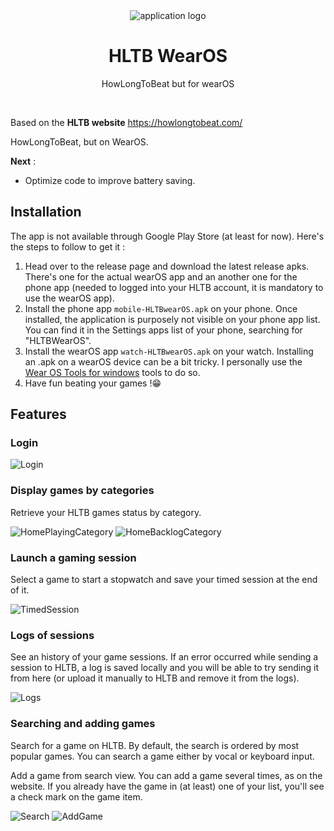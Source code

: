 <div align="center"><img align="center" src="./documentation/logo.webp" alt="application logo"/></div>
<h1 align="center">HLTB WearOS</h1>
<p align="center">HowLongToBeat but for wearOS</p>

<br/>

Based on the **HLTB website** https://howlongtobeat.com/

HowLongToBeat, but on WearOS.

**Next** :
- Optimize code to improve battery saving.

## Installation

The app is not available through Google Play Store (at least for now).
Here's the steps to follow to get it : 

1. Head over to the release page and download the latest release apks. 
There's one for the actual wearOS app and an another one for the phone app (needed to logged into your HLTB account, it is mandatory to use the wearOS app).
2. Install the phone app `mobile-HLTBwearOS.apk` on your phone. Once installed, the application is purposely not visible on your phone app list. You can find it in the Settings apps list of your phone, searching for "HLTBWearOS".
3. Install the wearOS app `watch-HLTBwearOS.apk` on your watch. Installing an .apk on a wearOS device can be a bit tricky. I personally use the [Wear OS Tools for windows](https://forum.xda-developers.com/attachments/wearos-tools-v10-rar.5927083/) tools to do so.
4. Have fun beating your games !😁


## Features

### Login

![Login](./documentation/login_example.gif)

### Display games by categories

Retrieve your HLTB games status by category.

![HomePlayingCategory](./documentation/home_playing.png)
![HomeBacklogCategory](./documentation/home_backlog.png)

### Launch a gaming session

Select a game to start a stopwatch and save your timed session at the end of it.

![TimedSession](./documentation/saving_time.gif)

### Logs of sessions

See an history of your game sessions. 
If an error occurred while sending a session to HLTB, a log is saved locally and you will be able to try sending it from here (or upload it manually to HLTB and remove it from the logs).

![Logs](./documentation/logs.gif)

### Searching and adding games

Search for a game on HLTB. By default, the search is ordered by most popular games.
You can search a game either by vocal or keyboard input.

Add a game from search view. You can add a game several times, as on the website. If you already have the game
in (at least) one of your list, you'll see a check mark on the game item.

![Search](./documentation/search.gif)
![AddGame](./documentation/addgame.gif)
